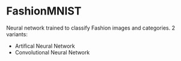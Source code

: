 # FashionMNIST
Neural network trained to classify Fashion images and categories. 2 variants:

- Artifical Neural Network
- Convolutional Neural Network
